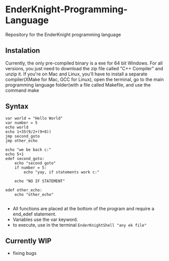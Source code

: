 # EnderKnight-Programming-Language
Repository for the EnderKnight programming language 

## Instalation
Currently, the only pre-compiled binary is a exe for 64 bit Windows. For all versions, you just need to download the zip file called "C++ Compiler" and unzip it. If you're on Mac and Linux, you'll have to install a separate compiler(XMake for Mac, GCC for Linux), open the terminal, go to the main programming language folder(with a file called Makefile, and use the command make

## Syntax 

```
var world = "Hello World" 
var number = 5
echo world
echo 1+35(9/2+(9+8))
jmp second_goto
jmp other_echo

echo "we be back c:"
echo 5+1
edef second_goto:
    echo "second goto"
    if number = 5:
        echo "yay, if statements work c:"

    echo "NO IF STATEMENT"
    
edef other_echo:
    echo "other_echo"
    
```
* All functions are placed at the bottom of the program and require a end_edef statement.
* Variables use the var keyword.
* to execute, use in the terminal `EnderKnightShell "any ek file"`

## Currently WIP
* fixing bugs
